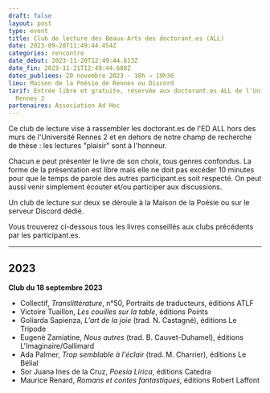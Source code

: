```yaml
---
draft: false
layout: post
type: event
title: Club de lecture des Beaux-Arts des doctorant.es (ALL)
date: 2023-09-20T11:49:44.454Z
categories: rencontre
date_debut: 2023-11-20T12:49:44.613Z
date_fin: 2023-11-21T12:49:44.688Z
dates_publiees: 20 novembre 2023 · 18h → 19h30
lieu: Maison de la Poésie de Rennes ou Discord
tarif: Entrée libre et gratuite, réservée aux doctorant.es ALL de l'Université
  Rennes 2
partenaires: Association Ad Hoc
---
```

Ce club de lecture vise à rassembler les doctorant.es de l'ED ALL hors des murs de l'Université Rennes 2 et en dehors de notre champ de recherche de thèse : les lectures "plaisir" sont à l'honneur.

Chacun.e peut présenter le livre de son choix, tous genres confondus. La forme de la présentation est libre mais elle ne doit pas excéder 10 minutes pour que le temps de parole des autres participant.es soit respecté. On peut aussi venir simplement écouter et/ou participer aux discussions.

Un club de lecture sur deux se déroule à la Maison de la Poésie ou sur le serveur Discord dédié.

Vous trouverez ci-dessous tous les livres conseillés aux clubs précédents par les participant.es.

***

## 2023

**Club du 18 septembre 2023**

- Collectif, *Translittérature*, n°50, Portraits de traducteurs, éditions ATLF
- Victoire Tuaillon, *Les couilles sur la table*, éditions Points
- Goliarda Sapienza, *L'art de la joie* (trad. N. Castagné), éditions Le Tripode
- Eugenè Zamiatine, *Nous autres* (trad. B. Cauvet-Duhamel), éditions L'Imaginaire/Gallimard
- Ada Palmer, *Trop semblable à l'éclair* (trad. M. Charrier), éditions Le Bélial
- Sor Juana Ines de la Cruz, *Poesia Lirica*, éditions Catedra
- Maurice Renard, *Romans et contes fantastiques*, éditions Robert Laffont

 